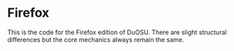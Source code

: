 # Firefox
This is the code for the Firefox edition of DuOSU. There are slight structural differences but the core mechanics always remain the same.
